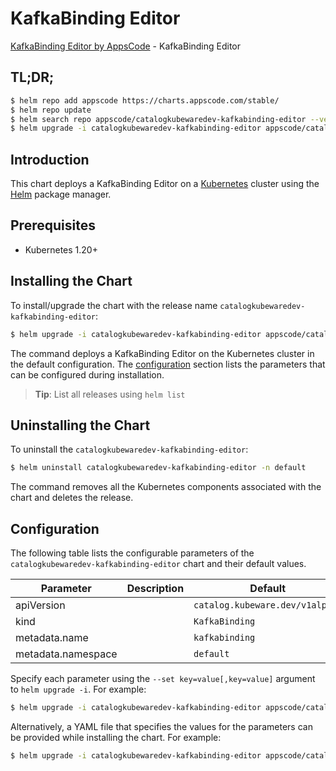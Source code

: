 # KafkaBinding Editor

[KafkaBinding Editor by AppsCode](https://byte.builders) - KafkaBinding Editor

## TL;DR;

```bash
$ helm repo add appscode https://charts.appscode.com/stable/
$ helm repo update
$ helm search repo appscode/catalogkubewaredev-kafkabinding-editor --version=v0.27.0
$ helm upgrade -i catalogkubewaredev-kafkabinding-editor appscode/catalogkubewaredev-kafkabinding-editor -n default --create-namespace --version=v0.27.0
```

## Introduction

This chart deploys a KafkaBinding Editor on a [Kubernetes](http://kubernetes.io) cluster using the [Helm](https://helm.sh) package manager.

## Prerequisites

- Kubernetes 1.20+

## Installing the Chart

To install/upgrade the chart with the release name `catalogkubewaredev-kafkabinding-editor`:

```bash
$ helm upgrade -i catalogkubewaredev-kafkabinding-editor appscode/catalogkubewaredev-kafkabinding-editor -n default --create-namespace --version=v0.27.0
```

The command deploys a KafkaBinding Editor on the Kubernetes cluster in the default configuration. The [configuration](#configuration) section lists the parameters that can be configured during installation.

> **Tip**: List all releases using `helm list`

## Uninstalling the Chart

To uninstall the `catalogkubewaredev-kafkabinding-editor`:

```bash
$ helm uninstall catalogkubewaredev-kafkabinding-editor -n default
```

The command removes all the Kubernetes components associated with the chart and deletes the release.

## Configuration

The following table lists the configurable parameters of the `catalogkubewaredev-kafkabinding-editor` chart and their default values.

|     Parameter      | Description |                  Default                   |
|--------------------|-------------|--------------------------------------------|
| apiVersion         |             | <code>catalog.kubeware.dev/v1alpha1</code> |
| kind               |             | <code>KafkaBinding</code>                  |
| metadata.name      |             | <code>kafkabinding</code>                  |
| metadata.namespace |             | <code>default</code>                       |


Specify each parameter using the `--set key=value[,key=value]` argument to `helm upgrade -i`. For example:

```bash
$ helm upgrade -i catalogkubewaredev-kafkabinding-editor appscode/catalogkubewaredev-kafkabinding-editor -n default --create-namespace --version=v0.27.0 --set apiVersion=catalog.kubeware.dev/v1alpha1
```

Alternatively, a YAML file that specifies the values for the parameters can be provided while
installing the chart. For example:

```bash
$ helm upgrade -i catalogkubewaredev-kafkabinding-editor appscode/catalogkubewaredev-kafkabinding-editor -n default --create-namespace --version=v0.27.0 --values values.yaml
```
